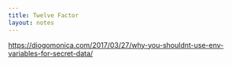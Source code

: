 ```yaml
---
title: Twelve Factor
layout: notes
---
```


https://diogomonica.com/2017/03/27/why-you-shouldnt-use-env-variables-for-secret-data/
